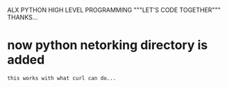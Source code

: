 ALX PYTHON HIGH LEVEL PROGRAMMING
	"""LET'S CODE TOGETHER"""
THANKS...

# now python netorking directory is added
	this works with what curl can do...

